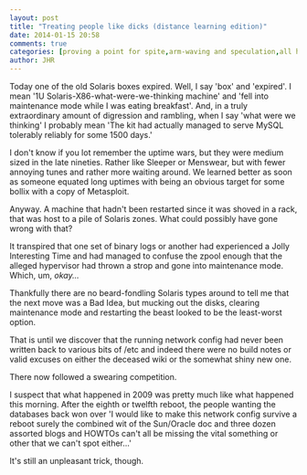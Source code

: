 ```yaml
---
layout: post
title: "Treating people like dicks (distance learning edition)"
date: 2014-01-15 20:58
comments: true
categories: [proving a point for spite,arm-waving and speculation,all hardware is terrible]
author: JHR
---
```

Today one of the old Solaris boxes expired. Well, I say 'box' and 'expired'. I mean '1U
Solaris-X86-what-were-we-thinking machine' and 'fell into maintenance mode while I was eating breakfast'. And, in a
truly extraordinary amount of digression and rambling, when I say 'what were we thinking' I probably mean 'The kit had
actually managed to serve MySQL tolerably reliably for some 1500 days.'

I don't know if you lot remember the uptime wars, but they were medium sized in the late nineties. Rather like Sleeper
or Menswear, but with fewer annoying tunes and rather more waiting around. We learned better as soon as someone equated
long uptimes with being an obvious target for some bollix with a copy of Metasploit.

Anyway. A machine that hadn't been restarted since it was shoved in a rack, that was host to a pile of Solaris zones.
What could possibly have gone wrong with that?

It transpired that one set of binary logs or another had experienced a Jolly Interesting Time and had managed to confuse
the zpool enough that the alleged hypervisor had thrown a strop and gone into maintenance mode. Which, um, _okay..._

Thankfully there are no beard-fondling Solaris types around to tell me that the next move was a Bad Idea, but mucking
out the disks, clearing maintenance mode and restarting the beast looked to be the least-worst option.

That is until we discover that the running network config had never been written back to various bits of /etc and indeed
there were no build notes or valid excuses on either the deceased wiki or the somewhat shiny new one.

There now followed a swearing competition.

I suspect that what happened in 2009 was pretty much like what happened this morning. After the eighth or twelfth reboot, the
people wanting the databases back won over 'I would like to make this network config survive a reboot surely the
combined wit of the Sun/Oracle doc and three dozen assorted blogs and HOWTOs can't all be missing the vital something
or other that we can't spot either...'

It's still an unpleasant trick, though. 
